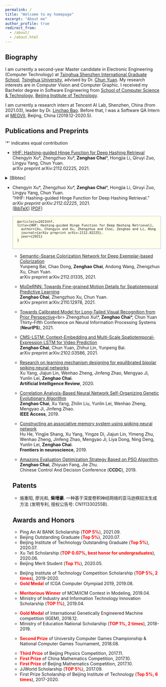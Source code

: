 ```yaml
---
permalink: /
title: "Welcome to my homepage"
excerpt: "About me"
author_profile: true
redirect_from: 
  - /about/
  - /about.html
---
```


## Biography
I am currently a second-year Master candidate in Electronic Engineering (Computer Technology) at [Tsinghua Shenzhen International Graduate School](https://www.sigs.tsinghua.edu.cn/), [Tsinghua University](https://www.tsinghua.edu.cn/), advised by Dr. [Chun Yuan](https://scholar.google.com/citations?user=fYdxi2sAAAAJ&hl=zh-CN&oi=ao). My research interests are in Computer Vision and Computer Graphic. I received my Bachelor degree in Software Engineering from [School of Computer Science & Technology](https://cs.bit.edu.cn/), [Beijing Institute of Technology](http://www.bit.edu.cn/). 

I am currently a research intern at Tencent AI Lab, Shenzhen, China (from 2021.03), leader by Dr. [Linchao Bao](https://linchaobao.github.io/). Before that, I was a Software QA Intern at [MEGVII](https://www.megvii.com/), Beijing, China (2019.12-2020.5).


## Publications and Preprints
\'\*\' indicates equal contribution

* [HHF: Hashing-guided Hinge Function for Deep Hashing Retrieval](https://arxiv.org/abs/2112.02225)<br>
Chengyin Xu\*, Zhengzhuo Xu\*, **Zenghao Chai**\*, Hongjia Li, Qiruyi Zuo, Lingyu Yang, Chun Yuan.<br>
arXiv preprint arXiv:2112.02225, 2021.<br>
 <details><summary>[Bibtex]</summary>
<div id="bib_luo2019constrained" class="bibtex noshow">
<pre>@article{xu2021hhf,
title={HHF: Hashing-guided Hinge Function for Deep Hashing Retrieval},
  author={Xu, Chengyin and Xu, Zhengzhuo and Chai, Zenghao and Li, Hongjia and Zuo, Qiruyi and Yang, Lingyu and Yuan, Chun},
  journal={arXiv preprint arXiv:2112.02225},
  year={2021}
}</pre></div></details>

<html>
<body class="page">
<style>
    /*********************************
     The list of publication items
     *********************************/
/* The list of items */
.biblist { }

/* The item */
.biblist li { }

/* You can define custom styles for plstyle field here. */


/*************************************
 The box that contain BibTeX code
 *************************************/
div.noshow { display: none; }
div.bibtex {
	margin-right: 0%;
	margin-top: 1.2em;
	margin-bottom: 1em;
	border: 1px solid silver;
	padding: 0em 1em;
	background: #ffffee;
}
div.bibtex pre { font-size: 75%; overflow: auto;  width: 100%; padding: 0em 0em;}</style>

<script type="text/javascript">
    <!--
    // Toggle Display of BibTeX
    function toggleBibtex(articleid) {
        var bib = document.getElementById('bib_'+articleid);
        if (bib) {
            if(bib.className.indexOf('bibtex') != -1) {
                bib.className.indexOf('noshow') == -1?bib.className = 'bibtex noshow':bib.className = 'bibtex';
            }
        } else {
            return;
        }
    }
-->
    </script>


<!-- <h4 style="margin-bottom:0px;padding-top:20px;">Conference Publications</h4> -->
  <ul class="biblist">
  <li ><p>
  Chengyin Xu*, Zhengzhuo Xu*, <b>Zenghao Chai</b>*, Hongjia Li, Qiruyi Zuo, Lingyu Yang, Chun Yuan. <br>
  &ldquo;HHF: Hashing-guided Hinge Function for Deep Hashing Retrieval.&rdquo;<br>
  <i>arXiv preprint arXiv:2112.02225</i>, 2021.  

  <br />
  <a href="javascript:toggleBibtex('HHF2021')">[BibTeX]</a>
  <a href="https://arxiv.org/abs/2112.02225">[PDF]</a>
    <!-- <a href="https://beta-recsys.readthedocs.io/">[Project]</a> -->
    
  </p>
  <div id="HHF2021" class="bibtex noshow">
  <pre>
@article{xu2021hhf,
title={HHF: Hashing-guided Hinge Function for Deep Hashing Retrieval},
  author={Xu, Chengyin and Xu, Zhengzhuo and Chai, Zenghao and Li, Hongjia and Zuo, Qiruyi and Yang, Lingyu and Yuan, Chun},
  journal={arXiv preprint arXiv:2112.02225},
  year={2021}
}
  </pre>
  </div>
  </li>
</body>
</html>




* [Semantic-Sparse Colorization Network for Deep Exemplar-based Colorization](https://arxiv.org/abs/2112.01335)<br>
Yunpeng Bai, Chao Dong, **Zenghao Chai**, Andong Wang, Zhengzhuo Xu, Chun Yuan.<br>
arXiv preprint arXiv:2112.01335, 2021.<br>

* [MoDeRNN: Towards Fine-grained Motion Details for Spatiotemporal Predictive Learning](https://arxiv.org/abs/2110.12978)<br>
**Zenghao Chai**, Zhengzhuo Xu, Chun Yuan.<br>
arXiv preprint arXiv:2110.12978, 2021.<br>

* [Towards Calibrated Model for Long-Tailed Visual Recognition from Prior Perspective](https://openreview.net/forum?id=vqzAfN-BoA_)<br>
Zhengzhuo Xu\*, **Zenghao Chai**\*, Chun Yuan<br>
Thirty-Fifth Conference on Neural Information Processing Systems (**NeurIPS**), 2021.<br>

* [CMS-LSTM: Context-Embedding and Multi-Scale Spatiotemporal-Expression LSTM for Video Prediction](https://arxiv.org/abs/2102.03586)<br>
**Zenghao Chai**, Chun Yuan, Zhihui Lin, Yunpeng Bai.<br>
arXiv preprint arXiv:2102.03586, 2021.<br>

* [Research on learning mechanism designing for equilibrated bipolar spiking neural networks](https://link.springer.com/article/10.1007/s10462-020-09818-5)<br>
Xu Yang, Jiajun Lin, Wenhao Zheng, Jinfeng Zhao, Mengyao Ji, Yunlin Lei, **Zenghao Chai**.<br>
**Artificial Intelligence Review**, 2020.<br>

* [Correlation Analysis-Based Neural Network Self-Organizing Genetic Evolutionary Algorithm](https://ieeexplore.ieee.org/abstract/document/8843933)<br>
**Zenghao Chai**, Xu Yang, Zhilin Liu, Yunlin Lei, Wenhao Zheng, Mengyao Ji, Jinfeng Zhao.<br>
**IEEE Access**, 2019.<br>

* [Constructing an associative memory system using spiking neural network](https://www.frontiersin.org/articles/10.3389/fnins.2019.00650/full)<br>
Hu He, Yingjie Shang, Xu Yang, Yingze Di, Jiajun Lin, Yimeng Zhu, Wenhao Zheng, Jinfeng Zhao, Mengyao Ji, Liya Dong, Ning Deng, Yunlin Lei, **Zenghao Chai**.<br>
**Frontiers in neuroscience**, 2019.<br>

* [Amazons Evaluation Optimization Strategy Based on PSO Algorithm](https://ieeexplore.ieee.org/abstract/document/8832447).<br>
**Zenghao Chai**, Zhiyuan Fang, Jie Zhu.<br>
Chinese Control And Decision Conference (**CCDC**), 2019.<br>




## Patents

* 施重阳, 廖兆和, **柴增豪**. 一种基于深度卷积神经网络的亚马逊棋招法生成方法 (发明专利, 授权公告号: CN111330255B). 

## Awards and Honors
* Ping An AI BANK Scholarship (**<font color='red'>TOP 5%</font>**), 2021.09.
* Beijing Outstanding Graduate (**<font color='red'>Top 5%</font>**), 2020.07.
* Beijing Institute of Technology Outstanding Graduate (**<font color='red'>Top 5%</font>**), 2020.07.
* Xu Teli Scholarship (**<font color='red'>TOP 0.07%, best honor for undergraduates</font>**), 2020.06.
* Beijing Merit Student (**<font color='red'>Top 1%</font>**), 2020.05.
<!-- * Second Prize of Beijing Institute of Technology Competition Scholarship, 2019.09 -->
<!-- * First Prize Scholarship of Beijing Institute of Technology (<font color='red'>TOP 5%</font>), 2020.09 -->
<!-- * First Prize Scholarship of Beijing Institute of Technology (<font color='red'>TOP 5%</font>), 2020.03 -->
<!-- * Ministry of Education National Scholarship (**<font color='red'>TOP 1%</font>**), 2019.10. -->
* Beijing Institute of Technology Competition Scholarship (**<font color='red'>TOP 5%, 2 times</font>**), 2019-2020.
* **<font color='red'>Gold Medal</font>** of ICGA Computer Olympiad 2019, 2019.08.
<!-- * First Prize Scholarship of Beijing Institute of Technology (<font color='red'>TOP 5%</font>), 2019.09 -->
* **<font color='red'>Meritorious Winner</font>** of MCM/ICM Contest in Modeling, 2019.04.
* Ministry of Industry and Information Technology Innovation Scholarship (**<font color='red'>TOP 1%</font>**), 2019.04.
<!-- * First Prize Scholarship of Beijing Institute of Technology (<font color='red'>TOP 5%</font>), 2019.03 -->
* **<font color='red'>Gold Medal</font>** of International Genetically Engineered Machine competition (IGEM), 2018.12.
* Ministry of Education National Scholarship (**<font color='red'>TOP 1%, 2 times</font>**), 2018-2019.
<!-- * First Prize Scholarship of Beijing Institute of Technology (<font color='red'>TOP 5%</font>), 2018.09 -->
* **<font color='red'>Second Prize</font>** of University Computer Games Championship & National Computer Games Tournament, 2018.08.
<!-- * First Prize Scholarship of Beijing Institute of Technology (<font color='red'>TOP 5%</font>), 2018.03 -->
* **<font color='red'>Third Prize</font>** of Beijing Physics Competition, 2017.11.
* **<font color='red'>First Prize</font>** of China Mathematics Competition, 2017.10.
* **<font color='red'>First Prize</font>** of Beijing Mathematics Competition, 2017.10.
* JJWorld Scholarship (**<font color='red'>TOP 5%</font>**), 2017.09.
* First Prize Scholarship of Beijing Institute of Technology (**<font color='red'>Top 5%, 6 times</font>**), 2017-2020.
<!-- * Second Prize Scholarship of Beijing Institute of Technology (Top 15%), 2017.03 -->

